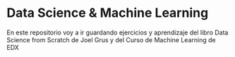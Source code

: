 Data Science & Machine Learning
===============================

En este repositorio voy a ir guardando ejercicios y aprendizaje del libro Data Science from Scratch de Joel Grus y del Curso de Machine Learning de EDX
